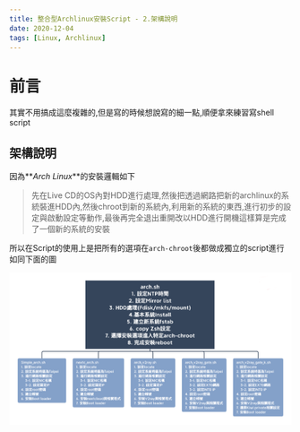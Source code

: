 ```yaml
---
title: 整合型Archlinux安裝Script - 2.架構說明
date: 2020-12-04
tags: [Linux, Archlinux]
---
```


# 前言

其實不用搞成這麼複雜的,但是寫的時候想說寫的細一點,順便拿來練習寫shell script

<!--more-->

## 架構說明

因為**_Arch Linux_**的安裝邏輯如下

>  先在Live CD的OS內對HDD進行處理,然後把透過網路把新的archlinux的系統裝進HDD內,然後chroot到新的系統內,利用新的系統的東西,進行初步的設定與啟動設定等動作,最後再完全退出重開改以HDD進行開機這樣算是完成了一個新的系統的安裝

所以在Script的使用上是把所有的選項在`arch-chroot`後都做成獨立的script進行如同下面的圖

![[Arch_Install_construction]](https://raw.githubusercontent.com/Kiwi0093/graph/master/img/arch_install_construction.png)

